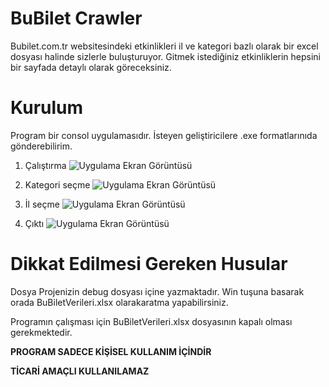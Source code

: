 
# BuBilet Crawler

Bubilet.com.tr websitesindeki etkinlikleri il ve kategori bazlı olarak bir excel dosyası halinde sizlerle buluşturuyor. Gitmek istediğiniz etkinliklerin hepsini bir sayfada detaylı olarak göreceksiniz.

# Kurulum
Program bir consol uygulamasıdır. İsteyen geliştiricilere .exe formatlarınıda gönderebilirim.

1. Çalıştırma
![Uygulama Ekran Görüntüsü](https://github.com/muhammetseyda/Crawler/blob/master/1.png)

2. Kategori seçme
![Uygulama Ekran Görüntüsü](https://github.com/muhammetseyda/Crawler/blob/master/2.png)

3. İl seçme
![Uygulama Ekran Görüntüsü](https://github.com/muhammetseyda/Crawler/blob/master/3.png)

4. Çıktı
![Uygulama Ekran Görüntüsü](https://github.com/muhammetseyda/Crawler/blob/master/4.png)

# Dikkat Edilmesi Gereken Husular

Dosya Projenizin debug dosyası içine yazmaktadır. Win tuşuna basarak orada BuBiletVerileri.xlsx olarakaratma yapabilirsiniz.

Programın çalışması için BuBiletVerileri.xlsx dosyasının kapalı olması gerekmektedir.

**PROGRAM SADECE KİŞİSEL KULLANIM İÇİNDİR**

**TİCARİ AMAÇLI KULLANILAMAZ**

